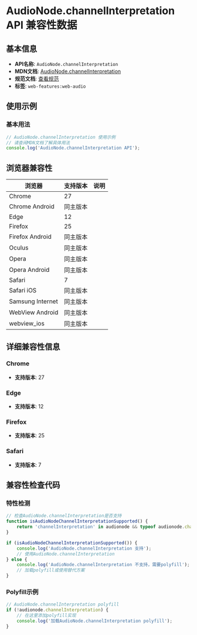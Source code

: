 # AudioNode.channelInterpretation API 兼容性数据

## 基本信息

- **API名称**: `AudioNode.channelInterpretation`
- **MDN文档**: [AudioNode.channelInterpretation](https://developer.mozilla.org/docs/Web/API/AudioNode/channelInterpretation)
- **规范文档**: [查看规范](https://webaudio.github.io/web-audio-api/#dom-audionode-channelinterpretation)
- **标签**: `web-features:web-audio`

## 使用示例

### 基本用法

```javascript
// AudioNode.channelInterpretation 使用示例
// 请查阅MDN文档了解具体用法
console.log('AudioNode.channelInterpretation API');
```

## 浏览器兼容性

| 浏览器 | 支持版本 | 说明 |
|--------|----------|------|
| Chrome | 27 |  |
| Chrome Android | 同主版本 |  |
| Edge | 12 |  |
| Firefox | 25 |  |
| Firefox Android | 同主版本 |  |
| Oculus | 同主版本 |  |
| Opera | 同主版本 |  |
| Opera Android | 同主版本 |  |
| Safari | 7 |  |
| Safari iOS | 同主版本 |  |
| Samsung Internet | 同主版本 |  |
| WebView Android | 同主版本 |  |
| webview_ios | 同主版本 |  |

## 详细兼容性信息

### Chrome

- **支持版本**: 27

### Edge

- **支持版本**: 12

### Firefox

- **支持版本**: 25

### Safari

- **支持版本**: 7

## 兼容性检查代码

### 特性检测

```javascript
// 检查AudioNode.channelInterpretation是否支持
function isAudioNodeChannelInterpretationSupported() {
    return 'channelInterpretation' in audionode && typeof audionode.channelInterpretation === 'function';
}

if (isAudioNodeChannelInterpretationSupported()) {
    console.log('AudioNode.channelInterpretation 支持');
    // 使用AudioNode.channelInterpretation
} else {
    console.log('AudioNode.channelInterpretation 不支持，需要polyfill');
    // 加载polyfill或使用替代方案
}
```

### Polyfill示例

```javascript
// AudioNode.channelInterpretation polyfill
if (!audionode.channelInterpretation) {
    // 在这里添加polyfill实现
    console.log('加载AudioNode.channelInterpretation polyfill');
}
```

